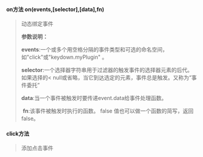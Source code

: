 #### on方法 on(events,[selector],[data],fn)

> 动态绑定事件
>
> **参数说明：**
>
> ​	**events**:一个或多个用空格分隔的事件类型和可选的命名空间，如"click"或"keydown.myPlugin" 。
>
> ​	**selector**:一个选择器字符串用于过滤器的触发事件的选择器元素的后代。如果选择的< null或省略，当它到达选定的元素，事件总是触发。又称为“事件委托”
>
> ​	**data**:当一个事件被触发时要传递event.data给事件处理函数。
>
> ​	**fn**:该事件被触发时执行的函数。 false 值也可以做一个函数的简写，返回false。





#### click方法

> 添加点击事件